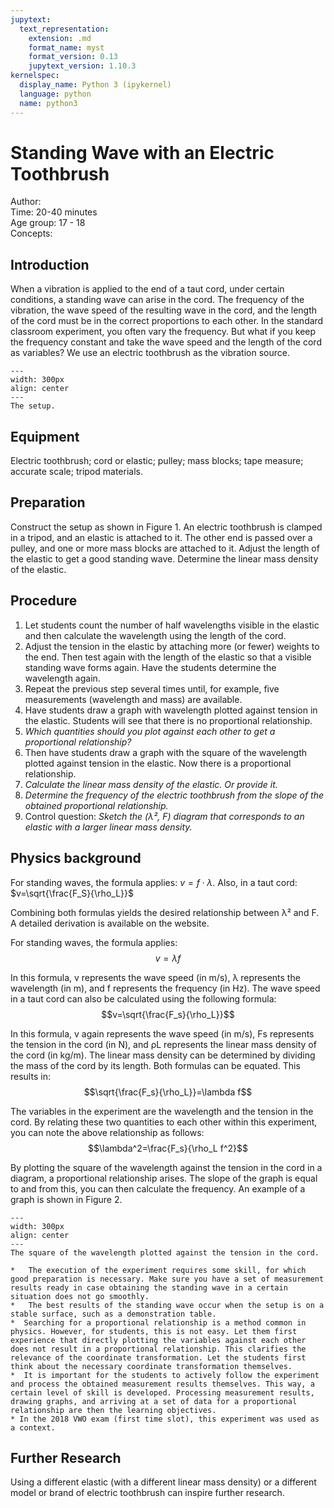 ```yaml
---
jupytext:
  text_representation:
    extension: .md
    format_name: myst
    format_version: 0.13
    jupytext_version: 1.10.3
kernelspec:
  display_name: Python 3 (ipykernel)
  language: python
  name: python3
---
```


# Standing Wave with an Electric Toothbrush

Author:     \
Time:	  	20-40 minutes\
Age group:	17 - 18\
Concepts:	

## Introduction
When a vibration is applied to the end of a taut cord, under certain conditions, a standing wave can arise in the cord. The frequency of the vibration, the wave speed of the resulting wave in the cord, and the length of the cord must be in the correct proportions to each other. In the standard classroom experiment, you often vary the frequency. But what if you keep the frequency constant and take the wave speed and the length of the cord as variables? We use an electric toothbrush as the vibration source.

```{image} dm77_figure1.JPG
---
width: 300px
align: center
---
The setup.
```

## Equipment
Electric toothbrush; cord or elastic; pulley; mass blocks; tape measure; accurate scale; tripod materials.

## Preparation
Construct the setup as shown in Figure 1. An electric toothbrush is clamped in a tripod, and an elastic is attached to it. The other end is passed over a pulley, and one or more mass blocks are attached to it.
Adjust the length of the elastic to get a good standing wave.
Determine the linear mass density of the elastic.

## Procedure
1. Let students count the number of half wavelengths visible in the elastic and then calculate the wavelength using the length of the cord.
2. Adjust the tension in the elastic by attaching more (or fewer) weights to the end. Then test again with the length of the elastic so that a visible standing wave forms again. Have the students determine the wavelength again.
3. Repeat the previous step several times until, for example, five measurements (wavelength and mass) are available.
4. Have students draw a graph with wavelength plotted against tension in the elastic. Students will see that there is no proportional relationship.
5. *Which quantities should you plot against each other to get a proportional relationship?*
6. Then have students draw a graph with the square of the wavelength plotted against tension in the elastic. Now there is a proportional relationship.
7. *Calculate the linear mass density of the elastic. Or provide it.*
8. *Determine the frequency of the electric toothbrush from the slope of the obtained proportional relationship.*
9. Control question: *Sketch the (λ², F) diagram that corresponds to an elastic with a larger linear mass density.*

## Physics background
For standing waves, the formula applies: $v=f \cdot \lambda$.
Also, in a taut cord: $v=\sqrt{\frac{F_S}{\rho_L}}$

Combining both formulas yields the desired relationship between λ² and F.
A detailed derivation is available on the website.

For standing waves, the formula applies:
$$v=\lambda f$$

In this formula, v represents the wave speed (in m/s), λ represents the wavelength (in m), and f represents the frequency (in Hz). The wave speed in a taut cord can also be calculated using the following formula:
$$v=\sqrt{\frac{F_s}{\rho_L}}$$

In this formula, v again represents the wave speed (in m/s), Fs represents the tension in the cord (in N), and ρL represents the linear mass density of the cord (in kg/m). The linear mass density can be determined by dividing the mass of the cord by its length. Both formulas can be equated. This results in:
$$\sqrt{\frac{F_s}{\rho_L}}=\lambda f$$

The variables in the experiment are the wavelength and the tension in the cord. By relating these two quantities to each other within this experiment, you can note the above relationship as follows:
$$\lambda^2=\frac{F_s}{\rho_L f^2}$$

By plotting the square of the wavelength against the tension in the cord in a diagram, a proportional relationship arises. The slope of the graph is equal to and from this, you can then calculate the frequency. An example of a graph is shown in Figure 2.

```{image} dm77_figure2.jpg
---
width: 300px
align: center
---
The square of the wavelength plotted against the tension in the cord.
```

```{tip}
*	The execution of the experiment requires some skill, for which good preparation is necessary. Make sure you have a set of measurement results ready in case obtaining the standing wave in a certain situation does not go smoothly.
*	The best results of the standing wave occur when the setup is on a stable surface, such as a demonstration table.
*  Searching for a proportional relationship is a method common in physics. However, for students, this is not easy. Let them first experience that directly plotting the variables against each other does not result in a proportional relationship. This clarifies the relevance of the coordinate transformation. Let the students first think about the necessary coordinate transformation themselves.
*  It is important for the students to actively follow the experiment and process the obtained measurement results themselves. This way, a certain level of skill is developed. Processing measurement results, drawing graphs, and arriving at a set of data for a proportional relationship are then the learning objectives.
* In the 2018 VWO exam (first time slot), this experiment was used as a context.
```

## Further Research
Using a different elastic (with a different linear mass density) or a different model or brand of electric toothbrush can inspire further research.